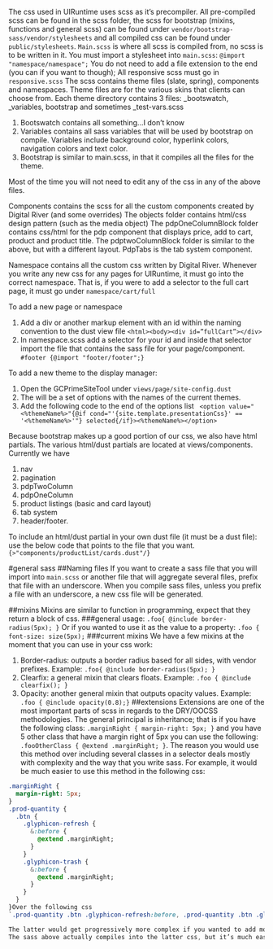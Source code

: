 
The css used in UIRuntime uses scss as it’s precompiler. All pre-compiled scss can be found in the scss folder, the scss for bootstrap (mixins, functions and general scss) can be found under `vendor/bootstrap-sass/vendor/stylesheets` and all compiled css can be found under `public/stylesheets`.
`Main.scss` is where all scss is compiled from, no scss is to be written in it. You must import a stylesheet into `main.scss`: `@import "namespace/namespace";`
You do not need to add a file extension to the end (you can if you want to though);
All responsive scss must go in `responsive.scss`
The scss contains theme files (slate, spring), components and namespaces.
Theme files are for the various skins that clients can choose from. Each theme directory contains 3 files: _bootswatch, _variables, bootstrap and sometimes _test-vars.scss

1. Bootswatch contains all something…I don’t know
2. Variables contains all sass variables that will be used by bootstrap on compile. Variables include background color, hyperlink colors, navigation colors and text color.
3. Bootstrap is similar to main.scss, in that it compiles all the files for the theme.



Most of the time you will not need to edit any of the css in any of the above files.

Components contains the scss for all the custom components created by Digital River (and some overrides)
The objects folder contains html/css design pattern (such as the media object)
The pdpOneColumnBlock folder contains css/html for the pdp component that displays price, add to cart, product and product title.
The pdptwoColumnBlock folder is similar to the above, but with a different layout.
PdpTabs is the tab system component.

Namespace contains all the custom css written by Digital River. Whenever you write any new css for any pages for UIRuntime, it must go into the correct namespace. That is, if you were to add a selector to the full cart page, it must go under `namespace/cart/full`

To add a new page or namespace

1.	 Add a div or another markup element with an id within the naming convention to the dust view file `<html><body><div id=”fullCart”></div>`
2.	In namespace.scss add a selector for your id and inside that selector import the file that contains the sass file for your page/component. `#footer {@import "footer/footer";}`

To add a new theme to the display manager: 

1.	Open the GCPrimeSiteTool under `views/page/site-config.dust`
2.	The will be a set of options with the names of the current themes.
3.	Add the following code to the end of the options list
` <option value="<%themeName%>"{@if cond="'{site.template.presentationCss}' == '<%themeName%>'"} selected{/if}><%themeName%></option>`

Because bootstrap makes up a good portion of our css, we also have html partials. The various html/dust partials are located at views/components.
Currently we have 
1.	nav 
2.	pagination
3.	pdpTwoColumn
4.	pdpOneColumn
5.	product listings (basic and card layout)
6.	tab system
7.	header/footer.

To include an html/dust partial in your own dust file (it must be a dust file): use the below code that points to the file that you want.
` {>"components/productList/cards.dust"/}`

#general sass
##Naming files 
If you want to create a sass file that you will import into `main.scss` or another file that will aggregate several files, prefix that file with an underscore. When you compile sass files, unless you prefix a file with an underscore, a new css file will be generated.

##mixins 
Mixins are similar to function in programming, expect that they return a block of css.
###general usage:
`.foo{ @include border-radius(5px); }`
Or if you wanted to use it as the value to a property:
`.foo { font-size: size(5px);`
###current mixins 
We have a few mixins at the moment that you can use in your css work:
1.	Border-radius: outputs a border radius based for all sides, with vendor prefixes. 
Example: `.foo{ @include border-radius(5px); }`
2.	Clearfix: a general mixin that clears floats. Example: 
`.foo { @include clearfix(); }`
3.	Opacity: another general mixin that outputs opacity values. Example:
`.foo { @include opacity(0.8);}`
##extensions 
Extensions are one of the most important parts of scss in regards to the DRY/OOCSS methodologies. The general principal is inheritance; that is if you have the following class: `.marginRight { margin-right: 5px; }` and you have 5 other class that have a margin right of 5px you can use the following: `.fooOtherClass { @extend .marginRight; }`. The reason you would use this method over including several classes in a selector deals mostly with complexity and the way that you write sass. For example, it would be much easier to use this method in the following css: 





```sass
.marginRight {
  margin-right: 5px;
} 
.prod-quantity {
  .btn {
    .glyphicon-refresh {
      &:before {
        @extend .marginRight;
      }
    }
    .glyphicon-trash {
      &:before {
        @extend .marginRight;
      }
    }
  }
}Over the following css
`.prod-quantity .btn .glyphicon-refresh:before, .prod-quantity .btn .glyphicon-trash:before { margin-right: 5px;}`

The latter would get progressively more complex if you wanted to add more selectors over time and remove selectors that no longer existed. 
The sass above actually compiles into the latter css, but it’s much easier to navigate.
